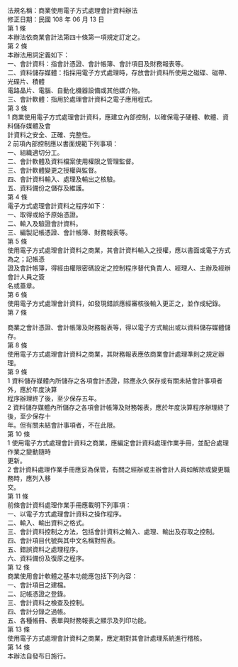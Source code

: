 法規名稱：商業使用電子方式處理會計資料辦法  
修正日期：民國 108 年 06 月 13 日  
第 1 條  
本辦法依商業會計法第四十條第一項規定訂定之。  
第 2 條  
本辦法用詞定義如下：  
一、會計資料：指會計憑證、會計帳簿、會計項目及財務報表等。  
二、資料儲存媒體：指採用電子方式處理時，存放會計資料所使用之磁碟、磁帶、光碟片、積體  
電路晶片、電腦、自動化機器設備或其他媒介物。  
三、會計軟體：指用於處理會計資料之電子應用程式。  
第 3 條  
1 商業使用電子方式處理會計資料，應建立內部控制，以確保電子硬體、軟體、資料儲存媒體及會  
計資料之安全、正確、完整性。  
2 前項內部控制應以書面規範下列事項：  
一、組織適切分工。  
二、會計軟體及資料檔案使用權限之管理監督。  
三、會計軟體變更之授權與監督。  
四、會計資料輸入、處理及輸出之核驗。  
五、資料備份之儲存及維護。  
第 4 條  
電子方式處理會計資料之程序如下：  
一、取得或給予原始憑證。  
二、輸入及驗證會計資料。  
三、編製記帳憑證、會計帳簿、財務報表等。  
第 5 條  
使用電子方式處理會計資料之商業，其會計資料輸入之授權，應以書面或電子方式為之；記帳憑  
證及會計帳簿，得經由權限密碼設定之控制程序替代負責人、經理人、主辦及經辦會計人員之簽  
名或蓋章。  
第 6 條  
使用電子方式處理會計資料，如發現錯誤應經審核後輸入更正之，並作成紀錄。  
第 7 條  


商業之會計憑證、會計帳簿及財務報表等，得以電子方式輸出或以資料儲存媒體儲存。  
第 8 條  
使用電子方式處理會計資料之商業，其財務報表應依商業會計處理準則之規定辦理。  
第 9 條  
1 資料儲存媒體內所儲存之各項會計憑證，除應永久保存或有關未結會計事項者外，應於年度決算  
程序辦理終了後，至少保存五年。  
2 資料儲存媒體內所儲存之各項會計帳簿及財務報表，應於年度決算程序辦理終了後，至少保存十  
年。但有關未結會計事項者，不在此限。  
第 10 條  
1 使用電子方式處理會計資料之商業，應編定會計資料處理作業手冊，並配合處理作業之變動隨時  
更新。  
2 會計資料處理作業手冊應妥為保管，有關之經辦或主辦會計人員如解除或變更職務時，應列入移  
交。  
第 11 條  
前條會計資料處理作業手冊應載明下列事項：  
一、以電子方式處理會計資料之操作程序。  
二、輸入、輸出資料之格式。  
三、會計資料控制之方法，包括會計資料之輸入、處理、輸出及存取之控制。  
四、會計項目代號與其中文名稱對照表。  
五、錯誤資料之處理程序。  
六、資料備份及復原之程序。  
第 12 條  
商業使用會計軟體之基本功能應包括下列內容：  
一、會計項目之建檔。  
二、記帳憑證之登錄。  
三、會計資料之檢查及控制。  
四、會計分錄之過帳。  
五、各種帳冊、表單與財務報表之顯示及列印功能。  
第 13 條  
使用電子方式處理會計資料之商業，應定期對其會計處理系統進行稽核。  
第 14 條  
本辦法自發布日施行。  


